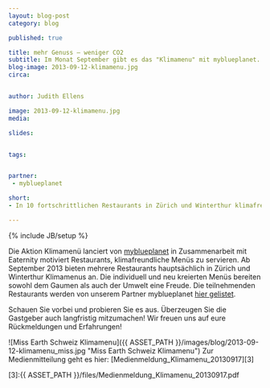 ```yaml
---
layout: blog-post
category: blog

published: true

title: mehr Genuss – weniger CO2
subtitle: Im Monat September gibt es das "Klimamenu" mit myblueplanet.
blog-image: 2013-09-12-klimamenu.jpg
circa: 


author: Judith Ellens

image: 2013-09-12-klimamenu.jpg
media: 

slides:


tags:


partner:
 - myblueplanet

short: 
- In 10 fortschrittlichen Restaurants in Zürich und Winterthur klimafreundlich dinieren.

---
```



{% include JB/setup %}




Die Aktion Klimamenü lanciert von [myblueplanet][2] in Zusammenarbeit mit Eaternity motiviert Restaurants, klimafreundliche Menüs zu servieren. Ab September 2013 bieten mehrere Restaurants hauptsächlich in Zürich und Winterthur Klimamenus an. Die individuell und neu kreierten Menüs bereiten sowohl dem Gaumen als auch der Umwelt eine Freude. Die teilnehmenden Restaurants werden von unserem Partner myblueplanet [hier gelistet][1].

Schauen Sie vorbei und probieren Sie es aus. Überzeugen Sie die Gastgeber auch langfristig mitzumachen! Wir freuen uns auf eure Rückmeldungen und Erfahrungen!

![Miss Earth Schweiz Klimamenu]({{ ASSET_PATH }}/images/blog/2013-09-12-klimamenu_miss.jpg "Miss Earth Schweiz Klimamenu")
Zur Medienmitteilung geht es hier: [Medienmeldung_Klimamenu_20130917][3]

[1]:http://www.klimamenu.ch/
[2]:http://www.myblueplanet.ch/
[3]:{{ ASSET_PATH }}/files/Medienmeldung_Klimamenu_20130917.pdf


